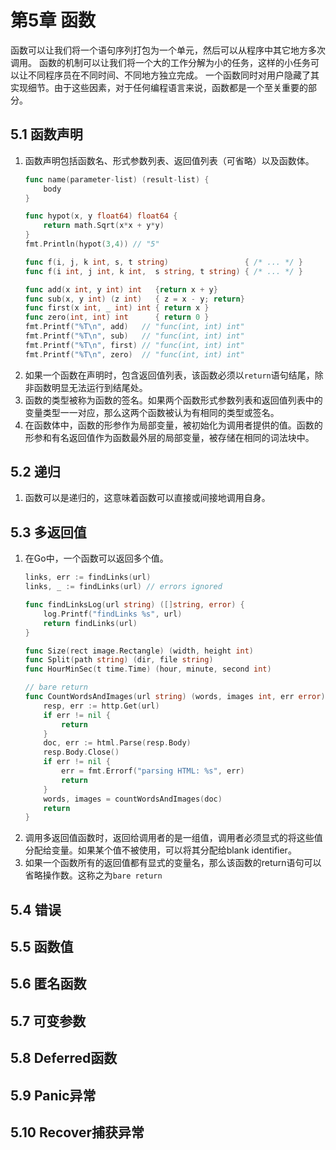 # 第5章 函数
函数可以让我们将一个语句序列打包为一个单元，然后可以从程序中其它地方多次调用。
函数的机制可以让我们将一个大的工作分解为小的任务，这样的小任务可以让不同程序员在不同时间、不同地方独立完成。
一个函数同时对用户隐藏了其实现细节。由于这些因素，对于任何编程语言来说，函数都是一个至关重要的部分。

## 5.1 函数声明
1. 函数声明包括函数名、形式参数列表、返回值列表（可省略）以及函数体。
   ```go
   func name(parameter-list) (result-list) {
       body
   }
   
   func hypot(x, y float64) float64 {
       return math.Sqrt(x*x + y*y)
   }
   fmt.Println(hypot(3,4)) // "5"
   
   func f(i, j, k int, s, t string)                 { /* ... */ }
   func f(i int, j int, k int,  s string, t string) { /* ... */ }
   
   func add(x int, y int) int   {return x + y}
   func sub(x, y int) (z int)   { z = x - y; return}
   func first(x int, _ int) int { return x }
   func zero(int, int) int      { return 0 }
   fmt.Printf("%T\n", add)   // "func(int, int) int"
   fmt.Printf("%T\n", sub)   // "func(int, int) int"
   fmt.Printf("%T\n", first) // "func(int, int) int"
   fmt.Printf("%T\n", zero)  // "func(int, int) int"
   ```
2. 如果一个函数在声明时，包含返回值列表，该函数必须以`return`语句结尾，除非函数明显无法运行到结尾处。
3. 函数的类型被称为函数的签名。如果两个函数形式参数列表和返回值列表中的变量类型一一对应，那么这两个函数被认为有相同的类型或签名。
4. 在函数体中，函数的形参作为局部变量，被初始化为调用者提供的值。函数的形参和有名返回值作为函数最外层的局部变量，被存储在相同的词法块中。

## 5.2 递归
1. 函数可以是递归的，这意味着函数可以直接或间接地调用自身。

## 5.3 多返回值
1. 在Go中，一个函数可以返回多个值。
   ```go
   links, err := findLinks(url)
   links, _ := findLinks(url) // errors ignored
   
   func findLinksLog(url string) ([]string, error) {
       log.Printf("findLinks %s", url)
       return findLinks(url)
   }
   
   func Size(rect image.Rectangle) (width, height int)
   func Split(path string) (dir, file string)
   func HourMinSec(t time.Time) (hour, minute, second int)
   
   // bare return
   func CountWordsAndImages(url string) (words, images int, err error) {
       resp, err := http.Get(url)
       if err != nil {
           return
       }
       doc, err := html.Parse(resp.Body)
       resp.Body.Close()
       if err != nil {
           err = fmt.Errorf("parsing HTML: %s", err)
           return
       }
       words, images = countWordsAndImages(doc)
       return
   }
   ```
2. 调用多返回值函数时，返回给调用者的是一组值，调用者必须显式的将这些值分配给变量。如果某个值不被使用，可以将其分配给blank identifier。
3. 如果一个函数所有的返回值都有显式的变量名，那么该函数的return语句可以省略操作数。这称之为`bare return`

## 5.4 错误

## 5.5 函数值

## 5.6 匿名函数

## 5.7 可变参数

## 5.8 Deferred函数

## 5.9 Panic异常

## 5.10 Recover捕获异常
